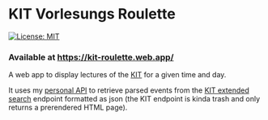 # KIT Vorlesungs Roulette
[![License: MIT](https://img.shields.io/badge/License-MIT-yellow.svg)](https://opensource.org/licenses/MIT)
<br>

### Available at https://kit-roulette.web.app/

A web app to display lectures of the [KIT](https://www.kit.edu/) for a given time and day.

It uses my [personal API](https://github.com/MatthiasHarzer/personal_api) to retrieve parsed events from the [KIT extended search](https://campus.kit.edu/sp/campus/all/extendedSearch.asp) endpoint formatted as json (the KIT endpoint is kinda trash and only returns a prerendered HTML page).

